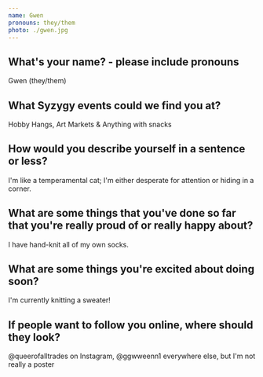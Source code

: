 ```yaml
---
name: Gwen
pronouns: they/them
photo: ./gwen.jpg
---
```


## What's your name? - please include pronouns
Gwen (they/them)

## What Syzygy events could we find you at?
Hobby Hangs, Art Markets & Anything with snacks

## How would you describe yourself in a sentence or less?
I'm like a temperamental cat; I'm either desperate for attention or hiding in a corner. 

## What are some things that you've done so far that you're really proud of or really happy about?
I have hand-knit all of my own socks.

## What are some things you're excited about doing soon?
I'm currently knitting a sweater!

## If people want to follow you online, where should they look?
@queerofalltrades on Instagram, @ggwweenn1 everywhere else, but I'm not really a poster

